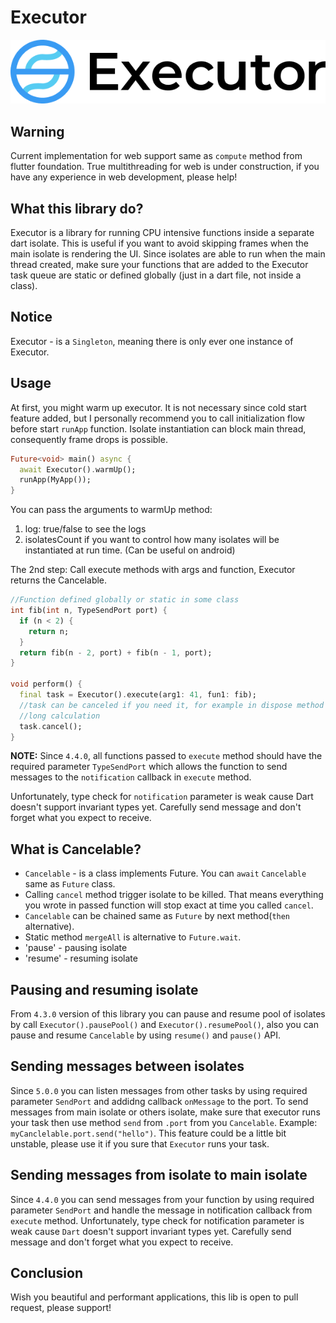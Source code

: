 # Executor

![GitHub Logo](images/logo.jpg)

## Warning
Current implementation for web support same as `compute` method from flutter foundation.
True multithreading for web is under construction,
if you have any experience in web development, please help!

## What this library do?
Executor is a library for running CPU intensive functions inside a separate dart isolate.
This is useful if you want to avoid skipping frames when the main isolate is rendering the UI.
Since isolates are able to run when the main thread created, make sure your functions
that are added to the Executor task queue are static or defined globally (just in a dart file,
not inside a class).

## Notice
Executor - is a `Singleton`, meaning there is only ever one instance of Executor.

## Usage
At first, you might warm up executor. It is not necessary since cold start feature added,
but I personally recommend you to call initialization flow before start `runApp` function.
Isolate instantiation can block main thread, consequently frame drops is possible.

```dart
Future<void> main() async {
  await Executor().warmUp();
  runApp(MyApp());
}
```

You can pass the arguments to warmUp method:
1) log: true/false to see the logs
2) isolatesCount if you want to control how many isolates will be instantiated at run time. (Can be useful on android)

The 2nd step: Call execute methods with args and function, Executor returns the Cancelable.
```dart
//Function defined globally or static in some class
int fib(int n, TypeSendPort port) {
  if (n < 2) {
    return n;
  }
  return fib(n - 2, port) + fib(n - 1, port);
}

void perform() {
  final task = Executor().execute(arg1: 41, fun1: fib);
  //task can be canceled if you need it, for example in dispose method in widget, block, presenter to stop parsing or
  //long calculation
  task.cancel();
}
```

**NOTE:** Since `4.4.0`, all functions passed to `execute` method should have the required parameter `TypeSendPort` which allows the function to send messages to the `notification` callback in `execute` method.

Unfortunately, type check for `notification` parameter is weak cause Dart doesn't support invariant types yet. Carefully send message and don't forget what you expect to receive.

## What is Cancelable?
- `Cancelable` - is a class implements Future. You can `await` `Cancelable` same as `Future` class.
- Calling `cancel` method trigger isolate to be killed. That means everything you wrote in passed function will stop 
  exact at time you called `cancel`.
- `Cancelable` can be chained same as `Future` by next method(`then` alternative).
- Static method `mergeAll` is alternative to `Future.wait`.
- 'pause' - pausing isolate
- 'resume' - resuming isolate

## Pausing and resuming isolate
From `4.3.0` version of this library you can pause and resume pool of isolates by call
`Executor().pausePool()` and `Executor().resumePool()`, also you can pause and resume `Cancelable`
by using `resume()` and `pause()` API.

## Sending messages between isolates
Since `5.0.0` you can listen messages from other tasks by using required parameter `SendPort` and addidng callback
`onMessage` to the port. To send messages from main isolate or others isolate, make sure that executor runs your task then
use method `send` from `.port` from you `Cancelable`. Example: `myCanclelable.port.send("hello")`. This feature could be a little bit unstable, please use it if you sure that `Executor` runs your task.

## Sending messages from isolate to main isolate
Since `4.4.0` you can send messages from your function by using required parameter `SendPort` and
handle the message in notification callback from `execute` method. Unfortunately, type check for 
notification parameter is weak cause `Dart` doesn't support invariant types yet. Carefully send 
message and don't forget what you expect to receive.

## Conclusion
Wish you beautiful and performant applications, this lib is open to pull request, please support!

